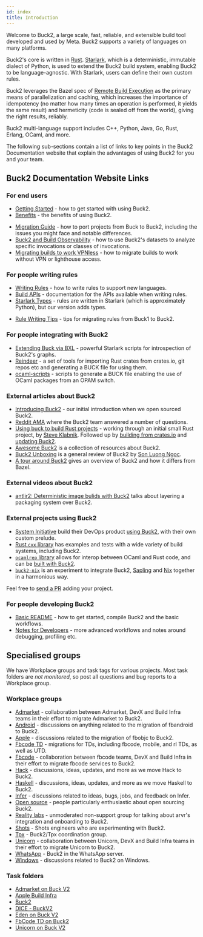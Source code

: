 ```yaml
---
id: index
title: Introduction
---
```


Welcome to Buck2, a large scale, fast, reliable, and extensible build tool developed and used by Meta. Buck2 supports a variety of languages on many platforms.

Buck2's core is written in [Rust](https://www.rust-lang.org/). [Starlark](https://github.com/bazelbuild/starlark), which is a deterministic, immutable dialect of Python, is used to extend the Buck2 build system, enabling Buck2 to be language-agnostic. With Starlark, users can define their own custom rules.

Buck2 leverages the Bazel spec of [Remote Build Execution](https://bazel.build/remote/rbe) as the primary means of parallelization and caching, which increases the importance of idempotency (no matter how many times an operation is performed, it yields the same result) and hermeticity (code is sealed off from the world), giving the right results, reliably.

Buck2 multi-language support includes C++, Python, Java, Go, Rust, Erlang, OCaml, and more.

The following sub-sections contain a list of links to key points in the Buck2 Documentation website that explain the advantages of using Buck2 for you and your team.

## Buck2 Documentation Website Links

### For end users

* [Getting Started](getting_started.md) - how to get started with using Buck2.
* [Benefits](benefits.md) - the benefits of using Buck2.

<FbInternalOnly>

* [Migration Guide](users/migration_guide.fb.md) - how to port projects from Buck to Buck2, including the issues you might face and notable differences.
* [Buck2 and Build Observability](users/build_observability/observability.fb.md) - how to use Buck2's datasets to analyze specific invocations or classes of invocations.
* [Migrating builds to work VPNless](users/advanced/vpnless.fb.md) - how to migrate builds to work without VPN or lighthouse access.

</FbInternalOnly>

### For people writing rules

* [Writing Rules](rule_authors/writing_rules.md) - how to write rules to support new languages.
* [Build APIs](api/build/globals) - documentation for the APIs available when writing rules.
* [Starlark Types](https://github.com/facebookexperimental/starlark-rust/blob/main/docs/types.md) - rules are written in Starlark (which is approximately Python), but our version adds types.

<FbInternalOnly>

* [Rule Writing Tips](rule_authors/rule_writing_tips.fb.md) - tips for migrating rules from Buck1 to Buck2.

</FbInternalOnly>

### For people integrating with Buck2

* [Extending Buck via BXL](developers/bxl.md) - powerful Starlark scripts for introspection of Buck2's graphs.
* [Reindeer](https://github.com/facebookincubator/reindeer) - a set of tools for importing Rust crates from crates.io, git repos etc and generating a BUCK file for using them.
* [ocaml-scripts](https://github.com/facebook/ocaml-scripts) - scripts to generate a BUCK file enabling the use of OCaml packages from an OPAM switch.

### External articles about Buck2

* [Introducing Buck2](https://engineering.fb.com/2023/04/06/open-source/buck2-open-source-large-scale-build-system/) - our initial introduction when we open sourced Buck2.
* [Reddit AMA](https://old.reddit.com/r/rust/comments/136qs44/hello_rrust_we_are_meta_engineers_who_created_the/) where the Buck2 team answered a number of questions.
* [Using buck to build Rust projects](https://steveklabnik.com/writing/using-buck-to-build-rust-projects) - working through an initial small Rust project, by [Steve Klabnik](https://steveklabnik.com/). Followed up by [building from crates.io](https://steveklabnik.com/writing/using-cratesio-with-buck) and [updating Buck2](https://steveklabnik.com/writing/updating-buck).
* [Awesome Buck2](https://github.com/sluongng/awesome-buck2) is a collection of resources about Buck2.
* [Buck2 Unboxing](https://www.buildbuddy.io/blog/buck2-review/) is a general review of Buck2 by [Son Luong Ngoc](https://github.com/sluongng/).
* [A tour around Buck2](https://www.tweag.io/blog/2023-07-06-buck2/) gives an overview of Buck2 and how it differs from Bazel.

### External videos about Buck2

* [antlir2: Deterministic image bulids with Buck2](https://www.youtube.com/watch?v=Wv-ilbckSx4) talks about layering a packaging system over Buck2.

### External projects using Buck2

* [System Initiative](https://www.systeminit.com/) build their DevOps product [using Buck2](https://nickgerace.dev/post/system-initiative-the-second-wave-of-devops/#under-the-hood), with their own custom prelude.
* [Rust `cxx` library](https://github.com/dtolnay/cxx) has examples and tests with a wide variety of build systems, including Buck2.
* [`ocamlrep` library](https://github.com/facebook/ocamlrep) allows for interop between OCaml and Rust code, and can be [built with Buck2](https://github.com/facebook/ocamlrep/blob/main/README-BUCK.md).
* [`buck2-nix`](https://github.com/thoughtpolice/buck2-nix) is an experiment to integrate Buck2, [Sapling](https://sapling-scm.com) and [Nix](https://nixos.org) together in a harmonious way.

Feel free to [send a PR](https://github.com/facebook/buck2/edit/main/docs/index.md) adding your project.

<FbInternalOnly>

### For people developing Buck2

* [Basic README](https://www.internalfb.com/code/fbsource/fbcode/buck2/README.md) - how to get started, compile Buck2 and the basic workflows.
* [Notes for Developers](developers/developers.fb.md) - more advanced workflows and notes around debugging, profiling etc.

## Specialised groups

We have Workplace groups and task tags for various projects. Most task folders are *not monitored*, so post all questions and bug reports to a Workplace group.

### Workplace groups

* [Admarket](https://fb.workplace.com/groups/2011248092366093) - collaboration between Admarket, DevX and Build Infra teams in their effort to migrate Admarket to Buck2.
* [Android](https://fb.workplace.com/groups/4318511658259181) - discussions on anything related to the migration of fbandroid to Buck2.
* [Apple](https://fb.workplace.com/groups/305599448025888/) - discussions related to the migration of fbobjc to Buck2.
* [Fbcode TD](https://fb.workplace.com/groups/603286664133355/) - migrations for TDs, including fbcode, mobile, and rl TDs, as well as UTD.
* [Fbcode](https://fb.workplace.com/groups/1080276222750085) - collaboration between fbcode teams, DevX and Build Infra in their effort to migrate fbcode services to Buck2.
* [Hack](https://fb.workplace.com/groups/496546384752884) - discussions, ideas, updates, and more as we move Hack to Buck2.
* [Haskell](https://fb.workplace.com/groups/202582585277200/) - discussions, ideas, updates, and more as we move Haskell to Buck2.
* [Infer](https://fb.workplace.com/groups/601798364244831/) - discussions related to ideas, bugs, jobs, and feedback on Infer.
* [Open source](https://fb.workplace.com/groups/3434452653448246) - people particularly enthusiastic about open sourcing Buck2.
* [Reality labs](https://fb.workplace.com/groups/930797200910874/) - unmoderated non-support group for talking about arvr's integration and onboarding to Buck2.
* [Shots](https://fb.workplace.com/groups/4899204743424118) - Shots engineers who are experimenting with Buck2.
* [Tpx](https://fb.workplace.com/groups/900436963938958/) - Buck2/Tpx coordination group.
* [Unicorn](https://fb.workplace.com/groups/503973410692177) - collaboration between Unicorn, DevX and Build Infra teams in their effort to migrate Unicorn to Buck2.
* [WhatsApp](https://fb.workplace.com/groups/whatsapp.buck2) - Buck2 in the WhatsApp server.
* [Windows](https://fb.workplace.com/groups/580747310463852/) - discussions related to Buck2 on Windows.

### Task folders

* [Admarket on Buck V2](https://www.internalfb.com/tasks?q=163089765955500)
* [Apple Build Infra](https://www.internalfb.com/tasks?q=1710478139132259)
* [Buck2](https://www.internalfb.com/tasks?q=446583836738538)
* [DICE - BuckV2](https://www.internalfb.com/tasks?q=413466250534831)
* [Eden on Buck V2](https://www.internalfb.com/tasks?q=406698320868619)
* [FbCode TD on Buck2](https://www.internalfb.com/tasks?q=980682532796984)
* [Unicorn on Buck V2](https://www.internalfb.com/tasks?q=262220628906648)

</FbInternalOnly>
